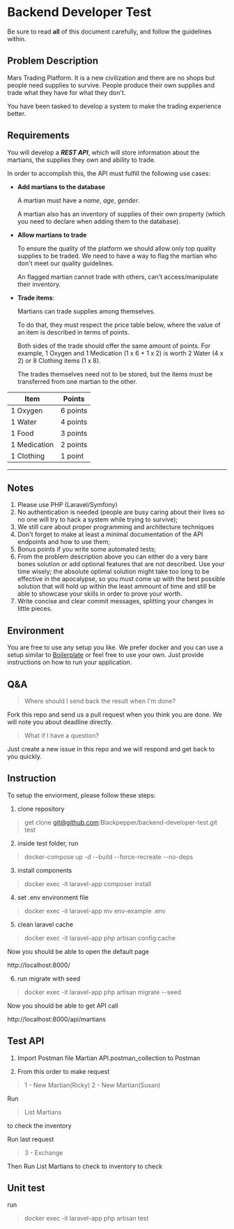 # Backend Developer Test

Be sure to read **all** of this document carefully, and follow the guidelines within.


## Problem Description

Mars Trading Platform. It is a new civilization and there are no shops but people need supplies to survive. People produce their own supplies and trade what they have for what they don't. 

You have been tasked to develop a system to make the trading experience better.


## Requirements

You will develop a ***REST API***, which will store information about the martians, the supplies they own and ability to trade.

In order to accomplish this, the API must fulfill the following use cases:

- **Add martians to the database**

  A martian must have a *name*, *age*, *gender*.

  A martian also has an inventory of supplies of their own property (which you need to declare when adding them to the database).
  
- **Allow martians to trade**

  To ensure the quality of the platform we should allow only top quality supplies to be traded. We need to have a way to flag the martian who don't meet our quality guidelines.

  An flagged martian cannot trade with others, can't access/manipulate their inventory.

- **Trade items**:

  Martians can trade supplies among themselves.

  To do that, they must respect the price table below, where the value of an item is described in terms of points.

  Both sides of the trade should offer the same amount of points. For example, 1 Oxygen and 1 Medication (1 x 6 + 1 x 2) is worth 2 Water (4 x 2) or 8 Clothing items (1 x 8).

  The trades themselves need not to be stored, but the items must be transferred from one martian to the other.

| Item         | Points   |
|--------------|----------|
| 1 Oxygen     | 6 points |
| 1 Water      | 4 points |
| 1 Food       | 3 points |
| 1 Medication | 2 points |
| 1 Clothing   | 1 point  |

---------------------------------------


## Notes

1. Please use PHP (Laravel/Symfony)
2. No authentication is needed (people are busy caring about their lives so no one will try to hack a system while trying to survive);
3. We still care about proper programming and architecture techniques
4. Don't forget to make at least a minimal documentation of the API endpoints and how to use them;
5. Bonus points if you write some automated tests;
6. From the problem description above you can either do a very bare bones solution or add optional features that are not described. Use your time wisely; the absolute optimal solution might take too long to be effective in the apocalypse, so you must come up with the best possible solution that will hold up within the least ammount of time and still be able to showcase your skills in order to prove your worth.
7. Write concise and clear commit messages, splitting your changes in little pieces.


## Environment

You are free to use any setup you like. We prefer docker and you can use a setup similar to [Boilerplate](https://github.com/nanoninja/docker-nginx-php-mysql) or feel free to use your own. Just provide instructions on how to run your application.


## Q&A

> Where should I send back the result when I'm done?

Fork this repo and send us a pull request when you think you are done. We will note you about deadline directly.

> What if I have a question?

Just create a new issue in this repo and we will respond and get back to you quickly.

## Instruction

To setup the enviorment, please follow these steps:

1. clone repository

>get clone git@github.com:Blackpepper/backend-developer-test.git test

2. inside test folder, run

>docker-compose up -d --build --force-recreate --no-deps

3. install components

>docker exec -it laravel-app composer install

4. set .env environment file

>docker exec -it laravel-app mv env-example .env

5. clean laravel cache

>docker exec -it laravel-app php artisan config:cache

Now you should be able to open the default page

http://localhost:8000/

6. run migrate with seed

>docker exec -it laravel-app php artisan migrate --seed

Now you should be able to get API call

http://localhost:8000/api/martians

## Test API

1. Import Postman file Martian API.postman_collection to Postman

2. From this order to make request  

> 1 - New Martian(Ricky)
> 2 - New Martian(Susan)

Run 

>List Martians

to check the inventory

Run last request
>3 - Exchange

Then Run List Martians to check to inventory to check

## Unit test

run 

> docker exec -it laravel-app php artisan test
> 
> 

